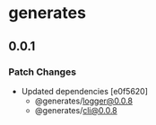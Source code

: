 # generates

## 0.0.1
### Patch Changes

- Updated dependencies [e0f5620]
  - @generates/logger@0.0.8
  - @generates/cli@0.0.8

